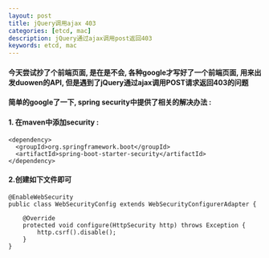 ```yaml
---
layout: post  
title: jQuery调用ajax 403  
categories: [etcd, mac]  
description: jQuery通过ajax调用post返回403  
keywords: etcd, mac  
---
```


#### 今天尝试抄了个前端页面, 是在是不会, 各种google才写好了一个前端页面, 用来出发duowen的API, 但是遇到了jQuery通过ajax调用POST请求返回403的问题

#### 简单的google了一下, spring security中提供了相关的解决办法 :  
#### 1. 在maven中添加security : 

```
<dependency>
  <groupId>org.springframework.boot</groupId>
  <artifactId>spring-boot-starter-security</artifactId>
</dependency>
```

#### 2.创建如下文件即可  

```
@EnableWebSecurity
public class WebSecurityConfig extends WebSecurityConfigurerAdapter {

    @Override
    protected void configure(HttpSecurity http) throws Exception {
        http.csrf().disable();
    }
}
```